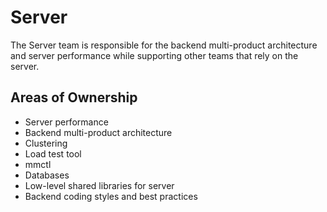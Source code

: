 # Server

The Server team is responsible for the backend multi-product architecture and server performance while supporting other teams that rely on the server.

## Areas of Ownership
- Server performance
- Backend multi-product architecture
- Clustering
- Load test tool
- mmctl
- Databases
- Low-level shared libraries for server
- Backend coding styles and best practices
